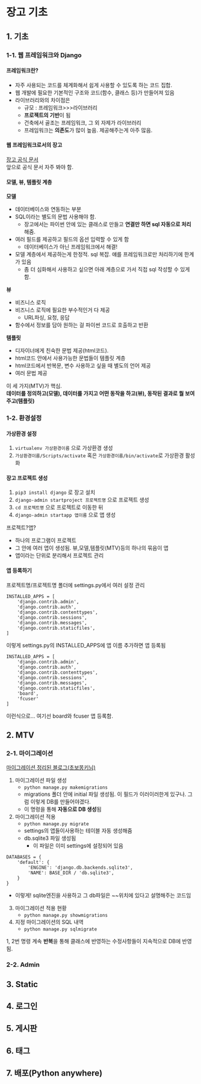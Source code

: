 # 장고 기초
## 1. 기초
### 1-1. 웹 프레임워크와 Django
#### 프레임워크란?
- 자주 사용되는 코드를 체계화해서 쉽게 사용할 수 있도록 하는 코드 집합.
- 웹 개발에 필요한 기본적인 구조와 코드(함수, 클래스 등)가 만들어져 있음
- 라이브러리와의 차이점은
  - 규모 : 프레임워크>>>라이브러리
  - **프로젝트의 기반**이 됨
  - 건축에서 골조는 프레임워크, 그 외 자제가 라이브러리
  - 프레임워크는 **의존도**가 많이 높음. 제공해주는게 아주 많음.

#### 웹 프레임워크로서의 장고
[장고 공식 문서](https://docs.djangoproject.com/en/3.1/)   
앞으로 공식 문서 자주 봐야 함.
#### 모델, 뷰, 템플릿 계층
**모델**
- 데이터베이스와 연동하는 부분
- SQL이라는 별도의 문법 사용해야 함.
  - 장고에서는 파이썬 안에 있는 클래스로 만들고 **연결만 하면 sql 자동으로 처리**해줌.
- 여러 필드를 제공하고 필드의 옵션 입력할 수 있게 함
  - 데이터베이스가 아닌 프레임워크에서 해결!
- 모델 계층에서 제공하는게 한정적. sql 복잡. 얘를 프레임워크로만 처리하기에 한계가 있음
  - 좀 더 심화해서 사용하고 싶으면 아래 계층으로 가서 직접 sql 작성할 수 있게 함.

**뷰**
- 비즈니스 로직
- 비즈니스 로직에 필요한 부수적인거 다 제공
  - URL파싱, 요청, 응답
- 함수에서 정보를 담아 원하는 걸 파이썬 코드로 호출하고 반환

**템플릿**
- 디자이너에게 친숙한 문법 제공(html코드).
- html코드 안에서 사용가능한 문법들이 템플릿 계층
- html코드에서 반복문, 변수 사용하고 싶을 때 별도의 언어 제공
- 여러 문법 제공     

이 세 가지(MTV)가 핵심.   
**데이터를 정의하고(모델), 데이터를 가지고 어떤 동작을 하고(뷰), 동작된 결과로 뭘 보여주고(템플릿)**

### 1-2. 환경설정
#### 가상환경 설정
1. `virtualenv 가상환경이름` 으로 가상환경 생성
2. `가상환경이름/Scripts/activate` 혹은 `가상환경이름/bin/activate`로 가상환경 활성화

#### 장고 프로젝트 생성
1. `pip3 install django` 로 장고 설치
2. `django-admin startproject 프로젝트명` 으로 프로젝트 생성
3. `cd 프로젝트명` 으로 프로젝트로 이동한 뒤
4. `django-admin startapp 앱이름` 으로 앱 생성    

프로젝트?앱?
- 하나의 프로그램이 프로젝트
- 그 안에 여러 앱이 생성됨. 뷰,모델,템플릿(MTV)등의 하나의 묶음이 앱
- 앱이라는 단위로 분리해서 프로젝트 관리    


#### 앱 등록하기
프로젝트명/프로젝트명 폴더에 settings.py에서 여러 설정 관리
```
INSTALLED_APPS = [
    'django.contrib.admin',
    'django.contrib.auth',
    'django.contrib.contenttypes',
    'django.contrib.sessions',
    'django.contrib.messages',
    'django.contrib.staticfiles',
]
```
이렇게 settings.py의 INSTALLED_APPS에 앱 이름 추가하면 앱 등록됨
```
INSTALLED_APPS = [
    'django.contrib.admin',
    'django.contrib.auth',
    'django.contrib.contenttypes',
    'django.contrib.sessions',
    'django.contrib.messages',
    'django.contrib.staticfiles',
    'board',
    'fcuser'
]
```
이런식으로... 여기선 board와 fcuser 앱 등록함.

## 2. MTV
### 2-1. 마이그레이션
[마이그레이션 정리된 블로그(초보몽키님)](https://wayhome25.github.io/django/2017/03/20/django-ep6-migrations/)    
1. 마이그레이션 파일 생성
   - `python manage.py makemigrations`
   - migrations 폴더 안에 initial 파일 생성됨. 이 필드가 이러이러한게 있구나. 그럼 이렇게 DB를 만들어야겠다.
   - 이 명령을 통해 **자동으로 DB 생성**됨
2. 마이그레이션 적용
   - `python manage.py migrate`
   - settings의 앱들이사용하는 테이블 자동 생성해줌
   - db.sqlite3 파일 생성됨
     - 이 파일은 이미 settings에 설정되어 있음
```
DATABASES = {
    'default': {
        'ENGINE': 'django.db.backends.sqlite3',
        'NAME': BASE_DIR / 'db.sqlite3',
    }
} 
```
 - 이렇게! sqlite엔진을 사용하고 그 db파일은 ~~위치에 있다고 설명해주는 코드임
3. 마이그레이션 적용 현황
   - `python manage.py showmigrations`
4. 지정 마이그레이션의 SQL 내역
   - `python manage.py sqlmigrate`     

1, 2번 명령 계속 **반복**을 통해 클래스에 반영하는 수정사항들이 지속적으로 DB에 반영됨.

### 2-2. Admin


## 3. Static

## 4. 로그인

## 5. 게시판

## 6. 태그

## 7. 배포(Python anywhere)